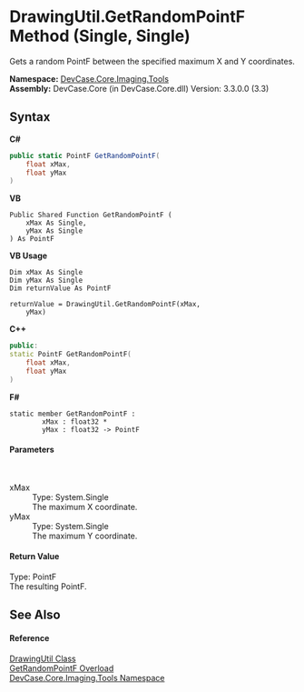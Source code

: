 # DrawingUtil.GetRandomPointF Method (Single, Single)
 

Gets a random PointF between the specified maximum X and Y coordinates.

**Namespace:**&nbsp;<a href="N_DevCase_Core_Imaging_Tools">DevCase.Core.Imaging.Tools</a><br />**Assembly:**&nbsp;DevCase.Core (in DevCase.Core.dll) Version: 3.3.0.0 (3.3)

## Syntax

**C#**<br />
``` C#
public static PointF GetRandomPointF(
	float xMax,
	float yMax
)
```

**VB**<br />
``` VB
Public Shared Function GetRandomPointF ( 
	xMax As Single,
	yMax As Single
) As PointF
```

**VB Usage**<br />
``` VB Usage
Dim xMax As Single
Dim yMax As Single
Dim returnValue As PointF

returnValue = DrawingUtil.GetRandomPointF(xMax, 
	yMax)
```

**C++**<br />
``` C++
public:
static PointF GetRandomPointF(
	float xMax, 
	float yMax
)
```

**F#**<br />
``` F#
static member GetRandomPointF : 
        xMax : float32 * 
        yMax : float32 -> PointF 

```


#### Parameters
&nbsp;<dl><dt>xMax</dt><dd>Type: System.Single<br />The maximum X coordinate.</dd><dt>yMax</dt><dd>Type: System.Single<br />The maximum Y coordinate.</dd></dl>

#### Return Value
Type: PointF<br />The resulting PointF.

## See Also


#### Reference
<a href="T_DevCase_Core_Imaging_Tools_DrawingUtil">DrawingUtil Class</a><br /><a href="Overload_DevCase_Core_Imaging_Tools_DrawingUtil_GetRandomPointF">GetRandomPointF Overload</a><br /><a href="N_DevCase_Core_Imaging_Tools">DevCase.Core.Imaging.Tools Namespace</a><br />